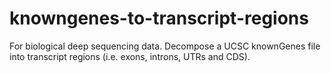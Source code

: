 knowngenes-to-transcript-regions
================================

For biological deep sequencing data.  Decompose a UCSC knownGenes file into transcript regions (i.e. exons, introns, UTRs and CDS).
